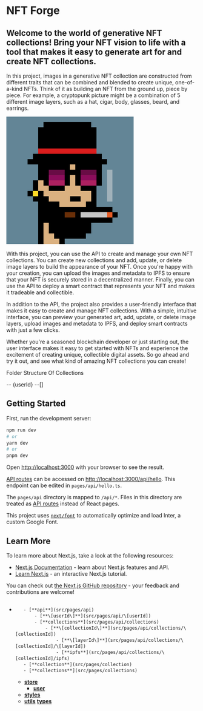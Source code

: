 # NFT Forge

## Welcome to the world of generative NFT collections! Bring your NFT vision to life with a tool that makes it easy to generate art for and create NFT collections.

In this project, images in a generative NFT collection are constructed from different traits that can be combined and blended to create unique, one-of-a-kind NFTs. Think of it as building an NFT from the ground up, piece by piece. For example, a cryptopunk picture might be a combination of 5 different image layers, such as a hat, cigar, body, glasses, beard, and earrings.

![CryptoPunk](./public/cryptopunk.png)

With this project, you can use the API to create and manage your own NFT collections. You can create new collections and add, update, or delete image layers to build the appearance of your NFT. Once you're happy with your creation, you can upload the images and metadata to IPFS to ensure that your NFT is securely stored in a decentralized manner. Finally, you can use the API to deploy a smart contract that represents your NFT and makes it tradeable and collectible.

In addition to the API, the project also provides a user-friendly interface that makes it easy to create and manage NFT collections. With a simple, intuitive interface, you can preview your generated art, add, update, or delete image layers, upload images and metadata to IPFS, and deploy smart contracts with just a few clicks.

Whether you're a seasoned blockchain developer or just starting out, the user interface makes it easy to get started with NFTs and experience the excitement of creating unique, collectible digital assets. So go ahead and try it out, and see what kind of amazing NFT collections you can create!

Folder Structure Of Collections

-- {userId}
--[]

## Getting Started

First, run the development server:

```bash
npm run dev
# or
yarn dev
# or
pnpm dev
```

Open [http://localhost:3000](http://localhost:3000) with your browser to see the result.

[API routes](https://nextjs.org/docs/api-routes/introduction) can be accessed on [http://localhost:3000/api/hello](http://localhost:3000/api/hello). This endpoint can be edited in `pages/api/hello.ts`.

The `pages/api` directory is mapped to `/api/*`. Files in this directory are treated as [API routes](https://nextjs.org/docs/api-routes/introduction) instead of React pages.

This project uses [`next/font`](https://nextjs.org/docs/basic-features/font-optimization) to automatically optimize and load Inter, a custom Google Font.

## Learn More

To learn more about Next.js, take a look at the following resources:

- [Next.js Documentation](https://nextjs.org/docs) - learn about Next.js features and API.
- [Learn Next.js](https://nextjs.org/learn) - an interactive Next.js tutorial.

You can check out [the Next.js GitHub repository](https://github.com/vercel/next.js/) - your feedback and contributions are welcome!

## <!-- tree generated by markdown-notes-tree starts here -->

-        - [**api**](src/pages/api)
             - [**\[userId\]**](src/pages/api/\[userId])
             - [**collections**](src/pages/api/collections)
                 - [**\[collectionId\]**](src/pages/api/collections/\[collectionId])
                     - [**\[layerId\]**](src/pages/api/collections/\[collectionId]/\[layerId])
                     - [**ipfs**](src/pages/api/collections/\[collectionId]/ipfs)
         - [**collection**](src/pages/collection)
         - [**collections**](src/pages/collections)
  - [**store**](src/store)
    - [**user**](src/store/user)
  - [**styles**](src/styles)
  - [**utils**](src/utils)
    [**types**](types)

<!-- tree generated by markdown-notes-tree ends here -->
